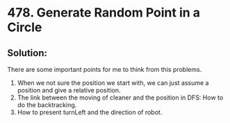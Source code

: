 # 478. Generate Random Point in a Circle

## Solution:

There are some important points for me to think from this problems. 

1. When we not sure the position we start with, we can just assume a position and give a relative position.
2. The link between the moving of cleaner and the position in DFS: How to do the backtracking.
3. How to present turnLeft and the direction of robot.
